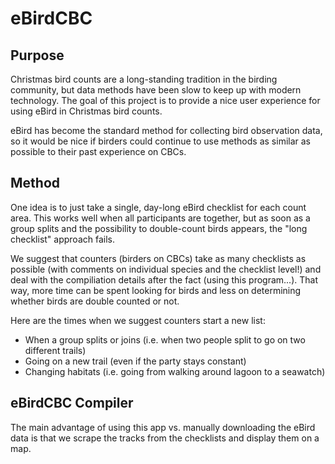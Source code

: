 # eBirdCBC

## Purpose

Christmas bird counts are a long-standing tradition in the birding community, but data methods have been slow to keep up with modern technology. The goal of this project is to provide a nice user experience for using eBird in Christmas bird counts. 

eBird has become the standard method for collecting bird observation data, so it would be nice if birders could continue to use methods as similar as possible to their past experience on CBCs. 

## Method

One idea is to just take a single, day-long eBird checklist for each count area. This works well when all participants are together, but as soon as a group splits and the possibility to double-count birds appears, the "long checklist" approach fails. 

We suggest that counters (birders on CBCs) take as many checklists as possible (with comments on individual species and the checklist level!) and deal with the compiliation details after the fact (using this program...). That way, more time can be spent looking for birds and less on determining whether birds are double counted or not. 

Here are the times when we suggest counters start a new list:
- When a group splits or joins (i.e. when two people split to go on two different trails)
- Going on a new trail (even if the party stays constant)
- Changing habitats (i.e. going from walking around lagoon to a seawatch)

## eBirdCBC Compiler

The main advantage of using this app vs. manually downloading the eBird data is that we scrape the tracks from the checklists and display them on a map. 
